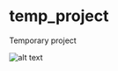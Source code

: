 # temp_project
Temporary project

![alt text](https://www.imf.org/external/15/images/header/imf_seal.png)
